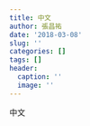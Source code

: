```yaml
---
title: 中文
author: 張昌祐
date: '2018-03-08'
slug: ''
categories: []
tags: []
header:
  caption: ''
  image: ''
---
```


中文